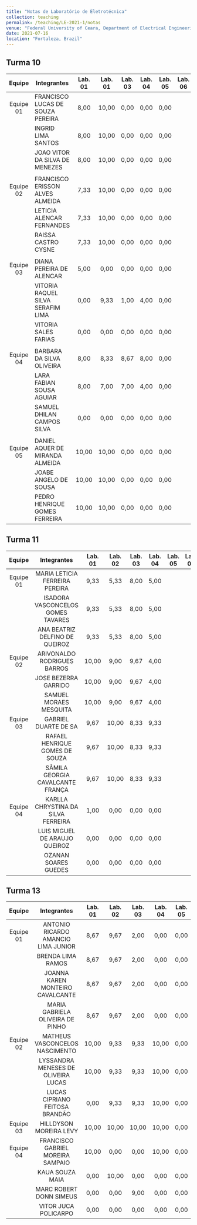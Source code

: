 ```yaml
---
title: "Notas de Laboratório de Eletrotécnica"
collection: teaching
permalink: /teaching/LE-2021-1/notas
venue: "Federal University of Ceara, Department of Electrical Engineering"
date: 2021-07-16
location: "Fortaleza, Brazil"
---
```


## Turma 10 

|   Equipe   |            Integrantes            | Lab. 01 | Lab. 01 | Lab. 03 | Lab. 04 | Lab. 05 | Lab. 06 | Lab. 07 |
|:----------:|-----------------------------------|:-------:|:-------:|:-------:|:-------:|:-------:|:-------:|:-------:|
| Equipe 01  | FRANCISCO LUCAS DE SOUZA PEREIRA  |   8,00  |  10,00  |   0,00  |   0,00  |   0,00  |         |         |
|            | INGRID LIMA SANTOS                |   8,00  |  10,00  |   0,00  |   0,00  |   0,00  |         |         |
|            | JOAO VITOR DA SILVA DE MENEZES    |   8,00  |  10,00  |   0,00  |   0,00  |   0,00  |         |         |
|            |                                   |         |         |         |         |         |         |         |
|  Equipe 02 | FRANCISCO ERISSON ALVES ALMEIDA   |   7,33  |  10,00  |   0,00  |   0,00  |   0,00  |         |         |
|            | LETICIA ALENCAR FERNANDES         |   7,33  |  10,00  |   0,00  |   0,00  |   0,00  |         |         |
|            | RAISSA CASTRO CYSNE               |   7,33  |  10,00  |   0,00  |   0,00  |   0,00  |         |         |
|            |                                   |         |         |         |         |         |         |         |
|  Equipe 03 | DIANA PEREIRA DE ALENCAR          |   5,00  |   0,00  |   0,00  |   0,00  |   0,00  |         |         |
|            | VITORIA RAQUEL SILVA SERAFIM LIMA |   0,00  |   9,33  |   1,00  |   4,00  |   0,00  |         |         |
|            | VITORIA SALES FARIAS              |   0,00  |   0,00  |   0,00  |   0,00  |   0,00  |         |         |
|            |                                   |         |         |         |         |         |         |         |
|  Equipe 04 | BARBARA DA SILVA OLIVEIRA         |   8,00  |   8,33  |   8,67  |   8,00  |   0,00  |         |         |
|            | LARA FABIAN SOUSA AGUIAR          |   8,00  |   7,00  |   7,00  |   4,00  |   0,00  |         |         |
|            | SAMUEL DHILAN CAMPOS SILVA        |   0,00  |   0,00  |   0,00  |   0,00  |   0,00  |         |         |
|            |                                   |         |         |         |         |         |         |         |
|  Equipe 05 | DANIEL AQUER DE MIRANDA ALMEIDA   |  10,00  |  10,00  |   0,00  |   0,00  |   0,00  |         |         |
|            | JOABE ANGELO DE SOUSA             |  10,00  |  10,00  |   0,00  |   0,00  |   0,00  |         |         |
|            | PEDRO HENRIQUE GOMES FERREIRA     |  10,00  |  10,00  |   0,00  |   0,00  |   0,00  |         |         |

## Turma 11

|   Equipe   |             Integrantes            | Lab. 01 | Lab. 02 | Lab. 03 | Lab. 04 | Lab. 05 | Lab. 06 | Lab. 07 |
|:----------:|:----------------------------------:|:-------:|:-------:|:-------:|:-------:|:-------:|:-------:|:-------:|
| Equipe 01  | MARIA LETICIA FERREIRA PEREIRA     |   9,33  |   5,33  |   8,00  |   5,00  |         |         |         |
|            | ISADORA VASCONCELOS GOMES TAVARES  |   9,33  |   5,33  |   8,00  |   5,00  |         |         |         |
|            | ANA BEATRIZ DELFINO DE QUEIROZ     |   9,33  |   5,33  |   8,00  |   5,00  |         |         |         |
|  Equipe 02 | ARIVONALDO RODRIGUES BARROS        |  10,00  |   9,00  |   9,67  |   4,00  |         |         |         |
|            | JOSE BEZERRA GARRIDO               |  10,00  |   9,00  |   9,67  |   4,00  |         |         |         |
|            | SAMUEL MORAES MESQUITA             |  10,00  |   9,00  |   9,67  |   4,00  |         |         |         |
|  Equipe 03 | GABRIEL DUARTE DE SA               |   9,67  |  10,00  |   8,33  |   9,33  |         |         |         |
|            | RAFAEL HENRIQUE GOMES DE SOUZA     |   9,67  |  10,00  |   8,33  |   9,33  |         |         |         |
|            | SÂMILA GEORGIA CAVALCANTE FRANÇA   |   9,67  |  10,00  |   8,33  |   9,33  |         |         |         |
|  Equipe 04 | KARLLA CHRYSTINA DA SILVA FERREIRA |   1,00  |   0,00  |   0,00  |   0,00  |         |         |         |
|            | LUIS MIGUEL DE ARAUJO QUEIROZ      |   0,00  |   0,00  |   0,00  |   0,00  |         |         |         |
|            | OZANAN SOARES GUEDES               |   0,00  |   0,00  |   0,00  |   0,00  |         |         |         |


## Turma 13

|   Equipe   |             Integrantes             | Lab. 01 | Lab. 02 | Lab. 03 | Lab. 04 | Lab. 05 | Lab. 06 | Lab. 07|
|:----------:|:-----------------------------------:|:-------:|:-------:|:-------:|:-------:|:-------:|:-------:|:------:|
| Equipe 01  | ANTONIO RICARDO AMANCIO LIMA JUNIOR |   8,67  |   9,67  |   2,00  |   0,00  |   0,00  |         |        |
|            | BRENDA LIMA RAMOS                   |   8,67  |   9,67  |   2,00  |   0,00  |   0,00  |         |        |
|            | JOANNA KAREN MONTEIRO CAVALCANTE    |   8,67  |   9,67  |   2,00  |   0,00  |   0,00  |         |        |
|            | MARIA GABRIELA OLIVEIRA DE PINHO    |   8,67  |   9,67  |   2,00  |   0,00  |   0,00  |         |        |
|  Equipe 02 | MATHEUS VASCONCELOS NASCIMENTO      |  10,00  |   9,33  |   9,33  |  10,00  |   0,00  |         |        |
|            | LYSSANDRA MENESES DE OLIVEIRA LUCAS |  10,00  |   9,33  |   9,33  |  10,00  |   0,00  |         |        |
|            | LUCAS CIPRIANO FEITOSA BRANDÃO      |   0,00  |   9,33  |   9,33  |  10,00  |   0,00  |         |        |
|  Equipe 03 | HILLDYSON MOREIRA LEVY              |  10,00  |  10,00  |  10,00  |  10,00  |   0,00  |         |        |
|  Equipe 04 | FRANCISCO GABRIEL MOREIRA SAMPAIO   |  10,00  |   0,00  |   0,00  |  10,00  |   0,00  |         |        |
|            | KAUA SOUZA MAIA                     |   0,00  |  10,00  |   0,00  |   0,00  |   0,00  |         |        |
|            | MARC ROBERT DONN SIMEUS             |   0,00  |   0,00  |   9,00  |   0,00  |   0,00  |         |        |
|            | VITOR JUCA POLICARPO                |   0,00  |   0,00  |   0,00  |   0,00  |   0,00  |         |        |
